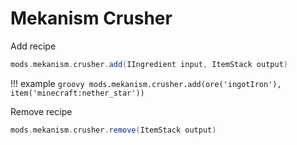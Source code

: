 # Mekanism Crusher

Add recipe 
```groovy
mods.mekanism.crusher.add(IIngredient input, ItemStack output)
```

!!! example
    ```groovy
    mods.mekanism.crusher.add(ore('ingotIron'), item('minecraft:nether_star'))
    ```

Remove recipe 
```groovy
mods.mekanism.crusher.remove(ItemStack output)
```